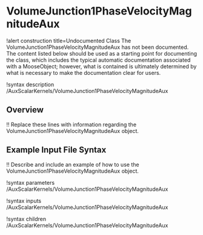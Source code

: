 # VolumeJunction1PhaseVelocityMagnitudeAux

!alert construction title=Undocumented Class
The VolumeJunction1PhaseVelocityMagnitudeAux has not been documented. The content listed below should be used as a starting point for
documenting the class, which includes the typical automatic documentation associated with a
MooseObject; however, what is contained is ultimately determined by what is necessary to make the
documentation clear for users.

!syntax description /AuxScalarKernels/VolumeJunction1PhaseVelocityMagnitudeAux

## Overview

!! Replace these lines with information regarding the VolumeJunction1PhaseVelocityMagnitudeAux object.

## Example Input File Syntax

!! Describe and include an example of how to use the VolumeJunction1PhaseVelocityMagnitudeAux object.

!syntax parameters /AuxScalarKernels/VolumeJunction1PhaseVelocityMagnitudeAux

!syntax inputs /AuxScalarKernels/VolumeJunction1PhaseVelocityMagnitudeAux

!syntax children /AuxScalarKernels/VolumeJunction1PhaseVelocityMagnitudeAux
